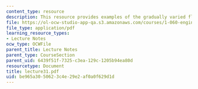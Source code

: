 ```yaml
---
content_type: resource
description: This resource provides examples of the gradually varied flow profiles.
file: https://ol-ocw-studio-app-qa.s3.amazonaws.com/courses/1-060-engineering-mechanics-ii-spring-2006/be965a3050623c4e29e2af0a0f629d1d_lecture31.pdf
file_type: application/pdf
learning_resource_types:
- Lecture Notes
ocw_type: OCWFile
parent_title: Lecture Notes
parent_type: CourseSection
parent_uid: 6439f51f-7325-c3ea-129c-1205b94ea80d
resourcetype: Document
title: lecture31.pdf
uid: be965a30-5062-3c4e-29e2-af0a0f629d1d
---
```

